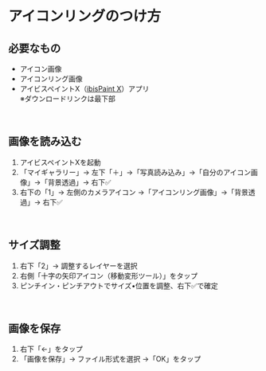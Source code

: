 # アイコンリングのつけ方

## 必要なもの
- アイコン画像
- アイコンリング画像
- アイビスペイントX（[ibisPaint X](https://ibispaint.com)）アプリ  
  ※ダウンロードリンクは最下部

<br>

## 画像を読み込む

1. アイビスペイントXを起動
2. 「マイギャラリー」→ 左下「＋」→「写真読み込み」→「自分のアイコン画像」→「背景透過」→ 右下✅  
3. 右下の「1」→ 左側のカメラアイコン →「アイコンリング画像」→「背景透過」→ 右下✅  

<br>

## サイズ調整

1. 右下「2」→ 調整するレイヤーを選択  
2. 右側「十字の矢印アイコン（移動変形ツール）」をタップ  
3. ピンチイン・ピンチアウトでサイズ•位置を調整、右下✅で確定  

<br>

## 画像を保存

1. 右下「←」をタップ  
2. 「画像を保存」→ ファイル形式を選択 →「OK」をタップ  

